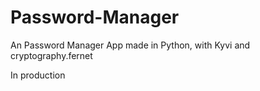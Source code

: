 # Password-Manager
An Password Manager App made in Python, with Kyvi and cryptography.fernet

In production
